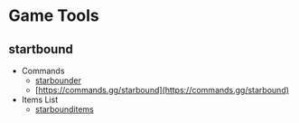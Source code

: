 # Game Tools

## startbound

* Commands
  * [starbounder](https://starbounder.org/Commands)
  * [https://commands.gg/starbound](https://commands.gg/starbound) 
* Items List
  * [starbounditems](https://starbounditems.com/)
